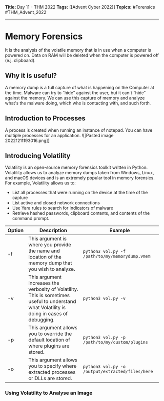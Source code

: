 **Title:** Day 11 - THM 2022
**Tags:** [[Advent Cyber 2022]]
**Topics:** #Forensics #THM_Advent_2022 

---
# Memory Forensics
It is the analysis of the volatile memory that is in use when a computer is powered on. Data on RAM will be deleted when the computer is powered off (e.j. clipboard).

## Why it is useful?
A memory dump is a full capture of what is happening on the Computer at the time. Malware can try to “hide” against the user, but it can't “hide” against the memory.
We can use this capture of memory and analyze what's the malware doing, which who is contacting with, and such forth.

## Introduction to Processes
A process is created when running an instance of notepad. You can have multiple processes for an application. 
![[Pasted image 20221211193016.png]]

## Introducing Volatility
Volatility is an open-source memory forensics toolkit written in Python. Volatility allows us to analyze memory dumps taken from Windows, Linux, and macOS devices and is an extremely popular tool in memory forensics. For example, Volatility allows us to:
-   List all processes that were running on the device at the time of the capture
-   List active and closed network connections
-   Use Yara rules to search for indicators of malware
-   Retrieve hashed passwords, clipboard contents, and contents of the command prompt.

| Option | Description | Example |
| --- | --- | --- |
| -f | This argument is where you provide the name and location of the memory dump that you wish to analyze. | ``python3 vol.py -f /path/to/my/memorydump.vmem`` |
| -v | This argument increases the verbosity of Volatility. This is sometimes useful to understand what Volatility is doing in cases of debugging. | ``python3 vol.py -v`` |
| -p | This argument allows you to override the default location of where plugins are stored. | ``python3 vol.py -p /path/to/my/custom/plugins`` |
| -o | This argument allows you to specify where extracted processes or DLLs are stored. | ``python3 vol.py -o /output/extracted/files/here`` |

### Using Volatility to Analyse an Image
